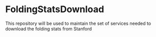 # FoldingStatsDownload
This repository will be used to maintain the set of services needed to download the folding stats from Stanford

